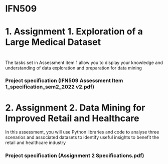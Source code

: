 # IFN509
# 1. Assignment 1. Exploration of a Large Medical Dataset
# 
The tasks set in Assessment item 1 allow you to display your knowledge and understanding of 
data exploration and preparation for data mining
### Project specification (IFN509 Assessment Item 1_specification_sem2_2022 v2.pdf)


# 2. Assignment 2. Data Mining for Improved Retail and Healthcare
In this assessment, you will use Python libraries and code to analyse three scenarios and 
associated datasets to identify useful insights to benefit the retail and healthcare industry
### Project specification (Assignment 2 Specifications.pdf)
